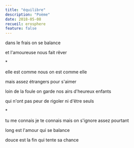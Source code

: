 ```yaml
---
title: "équilibre"
description: "Poème"
date: 2018-05-08
recueil: erosphere
feature: false
---
```


dans le frais
on se balance

et l'amoureuse nous fait rêver

\*

elle est comme nous
on est comme elle

mais assez étrangers pour s'aimer

loin de la foule on garde nos airs
d'heureux enfants

qui n'ont pas peur de rigoler
ni d'être seuls

\*

tu me connais je te connais
mais on s'ignore assez pourtant

long est l'amour qui se balance

douce est la fin qui tente sa chance
